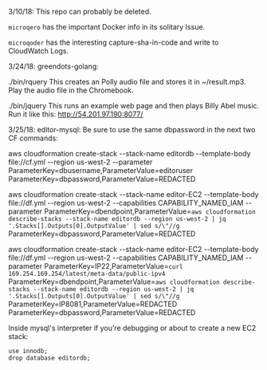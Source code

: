 3/10/18: This repo can probably be deleted. 

`microqero` has the important Docker info in its solitary Issue.

`microqoder` has the interesting capture-sha-in-code and write to CloudWatch Logs.

3/24/18:
greendots-golang:

  ./bin/rquery <judy access token>
    This creates an Polly audio file and stores it in ~/result.mp3.
    Play the audio file in the Chromebook.

  ./bin/jquery
    This runs an example web page and then plays Billy Abel music.
    Run it like this: http://54.201.97.190:8077/

3/25/18:
editor-mysql:
  Be sure to use the same dbpassword in the next two CF commands:

  aws cloudformation create-stack --stack-name editordb --template-body file://cf.yml --region us-west-2 --parameter ParameterKey=dbusername,ParameterValue=editoruser ParameterKey=dbpassword,ParameterValue=REDACTED

  aws cloudformation create-stack --stack-name editor-EC2 --template-body file://df.yml --region us-west-2 --capabilities CAPABILITY_NAMED_IAM --parameter ParameterKey=dbendpoint,ParameterValue=`aws cloudformation describe-stacks --stack-name editordb --region us-west-2 | jq '.Stacks[].Outputs[0].OutputValue' | sed s/\"//g` ParameterKey=dbpassword,ParameterValue=REDACTED

  aws cloudformation create-stack --stack-name editor-EC2 --template-body file://df.yml --region us-west-2 --capabilities CAPABILITY_NAMED_IAM --parameter ParameterKey=IP22,ParameterValue=`curl 169.254.169.254/latest/meta-data/public-ipv4` ParameterKey=dbendpoint,ParameterValue=`aws cloudformation describe-stacks --stack-name editordb --region us-west-2 | jq '.Stacks[].Outputs[0].OutputValue' | sed s/\"//g` ParameterKey=IP8081,ParameterValue=REDACTED ParameterKey=dbpassword,ParameterValue=REDACTED

  Inside mysql's interpreter if you're debugging or about to create a new EC2 stack:
```
use innodb;
drop database editordb;
```
